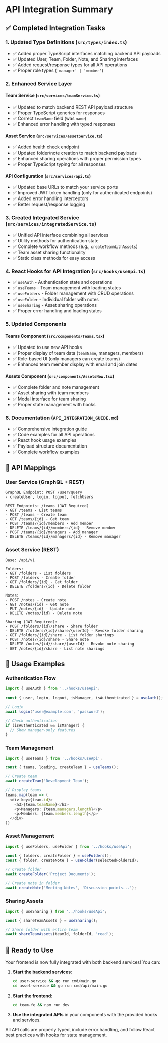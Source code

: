 # API Integration Summary

## ✅ Completed Integration Tasks

### 1. **Updated Type Definitions** (`src/types/index.ts`)
- ✅ Added proper TypeScript interfaces matching backend API payloads
- ✅ Updated User, Team, Folder, Note, and Sharing interfaces
- ✅ Added request/response types for all API operations
- ✅ Proper role types (`'manager' | 'member'`)

### 2. **Enhanced Service Layer**

#### **Team Service** (`src/services/teamService.ts`)
- ✅ Updated to match backend REST API payload structure
- ✅ Proper TypeScript generics for responses
- ✅ Correct `teamName` field (was `name`)
- ✅ Enhanced error handling with typed responses

#### **Asset Service** (`src/services/assetService.ts`)
- ✅ Added health check endpoint
- ✅ Updated folder/note creation to match backend payloads
- ✅ Enhanced sharing operations with proper permission types
- ✅ Proper TypeScript typing for all responses

#### **API Configuration** (`src/services/api.ts`)
- ✅ Updated base URLs to match your service ports
- ✅ Improved JWT token handling (only for authenticated endpoints)
- ✅ Added error handling interceptors
- ✅ Better request/response logging

### 3. **Created Integrated Service** (`src/services/integratedService.ts`)
- ✅ Unified API interface combining all services
- ✅ Utility methods for authentication state
- ✅ Complete workflow methods (e.g., `createTeamWithAssets`)
- ✅ Team asset sharing functionality
- ✅ Static class methods for easy access

### 4. **React Hooks for API Integration** (`src/hooks/useApi.ts`)
- ✅ `useAuth` - Authentication state and operations
- ✅ `useTeams` - Team management with loading states
- ✅ `useFolders` - Folder management with CRUD operations
- ✅ `useFolder` - Individual folder with notes
- ✅ `useSharing` - Asset sharing operations
- ✅ Proper error handling and loading states

### 5. **Updated Components**

#### **Teams Component** (`src/components/Teams.tsx`)
- ✅ Updated to use new API hooks
- ✅ Proper display of team data (`teamName`, managers, members)
- ✅ Role-based UI (only managers can create teams)
- ✅ Enhanced team member display with email and join dates

#### **Assets Component** (`src/components/AssetsNew.tsx`)
- ✅ Complete folder and note management
- ✅ Asset sharing with team members
- ✅ Modal interface for team sharing
- ✅ Proper state management with hooks

### 6. **Documentation** (`API_INTEGRATION_GUIDE.md`)
- ✅ Comprehensive integration guide
- ✅ Code examples for all API operations
- ✅ React hook usage examples
- ✅ Payload structure documentation
- ✅ Complete workflow examples

## 🔧 API Mappings

### **User Service (GraphQL + REST)**
```
GraphQL Endpoint: POST /user/query
- createUser, login, logout, fetchUsers

REST Endpoints: /teams (JWT Required)
- GET /teams - List teams
- POST /teams - Create team
- GET /teams/{id} - Get team
- POST /teams/{id}/members - Add member
- DELETE /teams/{id}/members/{id} - Remove member
- POST /teams/{id}/managers - Add manager
- DELETE /teams/{id}/managers/{id} - Remove manager
```

### **Asset Service (REST)**
```
Base: /api/v1

Folders:
- GET /folders - List folders
- POST /folders - Create folder
- GET /folders/{id} - Get folder
- DELETE /folders/{id} - Delete folder

Notes:
- POST /notes - Create note
- GET /notes/{id} - Get note
- PUT /notes/{id} - Update note
- DELETE /notes/{id} - Delete note

Sharing (JWT Required):
- POST /folders/{id}/share - Share folder
- DELETE /folders/{id}/share/{userId} - Revoke folder sharing
- GET /folders/{id}/share - List folder sharings
- POST /notes/{id}/share - Share note
- DELETE /notes/{id}/share/{userId} - Revoke note sharing
- GET /notes/{id}/share - List note sharings
```

## 🎯 Usage Examples

### **Authentication Flow**
```typescript
import { useAuth } from '../hooks/useApi';

const { user, login, logout, isManager, isAuthenticated } = useAuth();

// Login
await login('user@example.com', 'password');

// Check authentication
if (isAuthenticated && isManager) {
  // Show manager-only features
}
```

### **Team Management**
```typescript
import { useTeams } from '../hooks/useApi';

const { teams, loading, createTeam } = useTeams();

// Create team
await createTeam('Development Team');

// Display teams
teams.map(team => (
  <div key={team.id}>
    <h3>{team.teamName}</h3>
    <p>Managers: {team.managers.length}</p>
    <p>Members: {team.members.length}</p>
  </div>
))
```

### **Asset Management**
```typescript
import { useFolders, useFolder } from '../hooks/useApi';

const { folders, createFolder } = useFolders();
const { folder, createNote } = useFolder(selectedFolderId);

// Create folder
await createFolder('Project Documents');

// Create note in folder
await createNote('Meeting Notes', 'Discussion points...');
```

### **Sharing Assets**
```typescript
import { useSharing } from '../hooks/useApi';

const { shareTeamAssets } = useSharing();

// Share folder with entire team
await shareTeamAssets(teamId, folderId, 'read');
```

## 🚀 Ready to Use

Your frontend is now fully integrated with both backend services! You can:

1. **Start the backend services**:
   ```bash
   cd user-service && go run cmd/main.go
   cd asset-service && go run cmd/api/main.go
   ```

2. **Start the frontend**:
   ```bash
   cd team-fe && npm run dev
   ```

3. **Use the integrated APIs** in your components with the provided hooks and services.

All API calls are properly typed, include error handling, and follow React best practices with hooks for state management.
